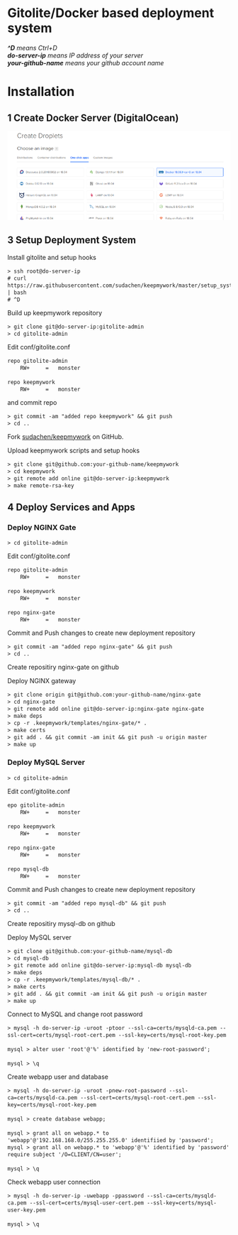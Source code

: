 # Gitolite/Docker based deployment system

_**^D** means Ctrl+D_   
_**do-server-ip** means IP address of your server_   
_**your-github-name** means your github account name_   

# Installation

## 1 Create Docker Server (DigitalOcean)

![](docs/img/do-docker.png)

## 3 Setup Deployment System

Install gitolite and setup hooks 
```
> ssh root@do-server-ip
# curl https://raw.githubusercontent.com/sudachen/keepmywork/master/setup_system | bash
# ^D
```

Build up keepmywork repository
```
> git clone git@do-server-ip:gitolite-admin
> cd gitolite-admin
```

Edit conf/gitolite.conf
```
repo gitolite-admin
    RW+     =   monster

repo keepmywork
    RW+     =   monster
```

and commit repo
```
> git commit -am "added repo keepmywork" && git push
> cd ..
```

Fork [sudachen/keepmywork](https://github.com/sudachen/keepmywork) on GitHub.

Upload keepmywork scripts and setup hooks
```
> git clone git@github.com:your-github-name/keepmywork
> cd keepmywork
> git remote add online git@do-server-ip:keepmywork
> make remote-rsa-key
```

## 4 Deploy Services and Apps

### Deploy NGINX Gate

```
> cd gitolite-admin
```

Edit conf/gitolite.conf
```
repo gitolite-admin
    RW+     =   monster

repo keepmywork
    RW+     =   monster

repo nginx-gate
    RW+     =   monster
```

Commit and Push changes to create new deployment repository
```
> git commit -am "added repo nginx-gate" && git push
> cd ..
```

Create repositiry nginx-gate on github

Deploy NGINX gateway
```
> git clone origin git@github.com:your-github-name/nginx-gate
> cd nginx-gate
> git remote add online git@do-server-ip:nginx-gate nginx-gate
> make deps
> cp -r .keepmywork/templates/nginx-gate/* .
> make certs
> git add . && git commit -am init && git push -u origin master
> make up
```

### Deploy MySQL Server

```
> cd gitolite-admin
```

Edit conf/gitolite.conf
```
epo gitolite-admin
    RW+     =   monster

repo keepmywork
    RW+     =   monster

repo nginx-gate
    RW+     =   monster

repo mysql-db
    RW+     =   monster
```

Commit and Push changes to create new deployment repository
```
> git commit -am "added repo mysql-db" && git push
> cd ..
```

Create repositiry mysql-db on github

Deploy MySQL server
```
> git clone git@github.com:your-github-name/mysql-db
> cd mysql-db
> git remote add online git@do-server-ip:mysql-db mysql-db
> make deps
> cp -r .keepmywork/templates/mysql-db/* .
> make certs
> git add . && git commit -am init && git push -u origin master
> make up
```

Connect to MySQL and change root password
```
> mysql -h do-server-ip -uroot -ptoor --ssl-ca=certs/mysqld-ca.pem --ssl-cert=certs/mysql-root-cert.pem --ssl-key=certs/mysql-root-key.pem

mysql > alter user 'root'@'%' identified by 'new-root-password';

mysql > \q
```

Create webapp user and database
```
> mysql -h do-server-ip -uroot -pnew-root-password --ssl-ca=certs/mysqld-ca.pem --ssl-cert=certs/mysql-root-cert.pem --ssl-key=certs/mysql-root-key.pem

mysql > create database webapp;

mysql > grant all on webapp.* to 'webapp'@'192.168.168.0/255.255.255.0' identifiied by 'password';
mysql > grant all on webapp.* to 'webapp'@'%' identified by 'password' require subject '/O=CLIENT/CN=user';

mysql > \q
```

Check webapp user connection
```
> mysql -h do-server-ip -uwebapp -ppassword --ssl-ca=certs/mysqld-ca.pem --ssl-cert=certs/mysql-user-cert.pem --ssl-key=certs/mysql-user-key.pem

mysql > \q
```

